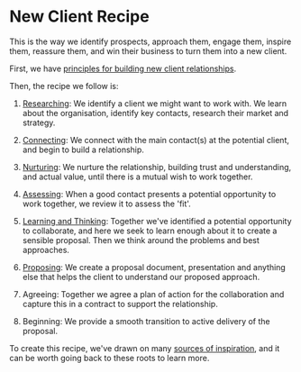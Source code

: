 # New Client Recipe

This is the way we identify prospects, approach them, engage them, inspire them, reassure them, and win their business to turn them into a new client.

First, we have [principles for building new client relationships](/new_client_recipe/principles-of-building-new-client-relationships.md).

Then, the recipe we follow is:

1. [Researching](/new_client_recipe/researching.md): We identify a client we might want to work with. We learn about the organisation, identify key contacts, research their market and strategy.

2. [Connecting](/new_client_recipe/connecting.md): We connect with the main contact\(s\) at the potential client, and begin to build a relationship.

3. [Nurturing](/new_client_recipe/nurturing.md): We nurture the relationship, building trust and understanding, and actual value, until there is a mutual wish to work together.

4. [Assessing](/new_client_recipe/assessing.md): When a good contact presents a potential opportunity to work together, we review it to assess the 'fit'.

5. [Learning and Thinking](/new_client_recipe/learning-and-thinking.md): Together we've identified a potential opportunity to collaborate, and here we seek to learn enough about it to create a sensible proposal. Then we think around the problems and best approaches.

6. [Proposing](/new_client_recipe/proposing.md): We create a proposal document, presentation and anything else that helps the client to understand our proposed approach.

7. Agreeing: Together we agree a plan of action for the collaboration and capture this in a contract to support the relationship.
8. Beginning: We provide a smooth transition to active delivery of the proposal.



To create this recipe, we've drawn on many [sources of inspiration](/new_client_recipe/inspiration.md), and it can be worth going back to these roots to learn more.

